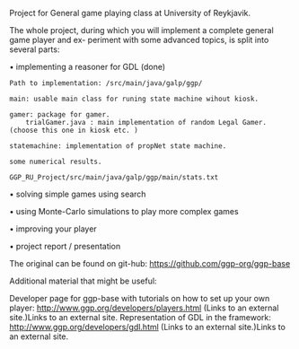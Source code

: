 Project for General game playing class at University of Reykjavik.

The whole project, during which you will implement a complete general game player and ex-
periment with some advanced topics, is split into several parts:

• implementing a reasoner for GDL  (done)

    Path to implementation: /src/main/java/galp/ggp/
    
    main: usable main class for runing state machine wihout kiosk.
        
    gamer: package for gamer.
        trialGamer.java : main implementation of random Legal Gamer. (choose this one in kiosk etc. )
        
    statemachine: implementation of propNet state machine. 
         
    some numerical results.
   
    GGP_RU_Project/src/main/java/galp/ggp/main/stats.txt

• solving simple games using search

• using Monte-Carlo simulations to play more complex games

• improving your player

• project report / presentation

The original can be found on git-hub: https://github.com/ggp-org/ggp-base

Additional material that might be useful:

Developer page for ggp-base with tutorials on how to set up your own player: http://www.ggp.org/developers/players.html (Links to an external site.)Links to an external site.
Representation of GDL in the framework: http://www.ggp.org/developers/gdl.html (Links to an external site.)Links to an external site.
